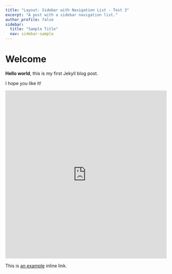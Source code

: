 ```yaml
---
title: "Layout: Sidebar with Navigation List - Test 3"
excerpt: "A post with a sidebar navigation list."
author_profile: false
sidebar:
  title: "Sample Title"
  nav: sidebar-sample
---
```


# Welcome

**Hello world**, this is my first Jekyll blog post.

I hope you like it!

<iframe id="igraph" scrolling="no" style="border:none;" seamless="seamless" src="https://carlosmassa.github.io/plots/BTCPrice.html" height="525" width="100%"></iframe>

This is [an example](http://www.google.com/ "Title") inline link.
